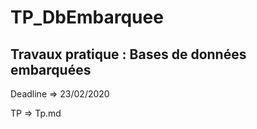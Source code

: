 # TP_DbEmbarquee

## Travaux pratique : Bases de données embarquées

Deadline => 23/02/2020

TP => Tp.md
